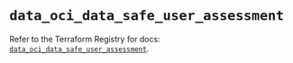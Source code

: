 # `data_oci_data_safe_user_assessment`

Refer to the Terraform Registry for docs: [`data_oci_data_safe_user_assessment`](https://registry.terraform.io/providers/oracle/oci/6.18.0/docs/data-sources/data_safe_user_assessment).
